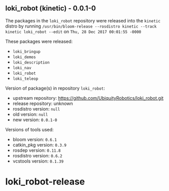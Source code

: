 ## loki_robot (kinetic) - 0.0.1-0

The packages in the `loki_robot` repository were released into the `kinetic` distro by running `/usr/bin/bloom-release --rosdistro kinetic --track kinetic loki_robot --edit` on `Thu, 28 Dec 2017 00:01:55 -0000`

These packages were released:
- `loki_bringup`
- `loki_demos`
- `loki_description`
- `loki_nav`
- `loki_robot`
- `loki_teleop`

Version of package(s) in repository `loki_robot`:

- upstream repository: https://github.com/UbiquityRobotics/loki_robot.git
- release repository: unknown
- rosdistro version: `null`
- old version: `null`
- new version: `0.0.1-0`

Versions of tools used:

- bloom version: `0.6.1`
- catkin_pkg version: `0.3.9`
- rosdep version: `0.11.8`
- rosdistro version: `0.6.2`
- vcstools version: `0.1.39`


# loki_robot-release